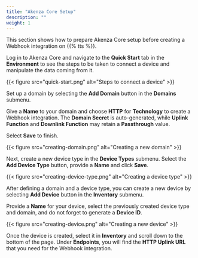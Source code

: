 ```yaml
---
title: "Akenza Core Setup"
description: ""
weight: 1
---
```


This section shows how to prepare Akenza Core setup before creating a Webhook integration on {{% tts %}}.

<!--more-->

Log in to Akenza Core and navigate to the **Quick Start** tab in the **Environment** to see the steps to be taken to connect a device and manipulate the data coming from it. 

{{< figure src="quick-start.png" alt="Steps to connect a device" >}}

Set up a domain by selecting the **Add Domain** button in the **Domains** submenu. 

Give a **Name** to your domain and choose **HTTP** for **Technology** to create a Webhook integration. The **Domain Secret** is auto-generated, while **Uplink Function** and **Downlink Function** may retain a **Passthrough** value. 

Select **Save** to finish.

{{< figure src="creating-domain.png" alt="Creating a new domain" >}}

Next, create a new device type in the **Device Types** submenu. Select the **Add Device Type** button, provide a **Name** and click **Save**.

{{< figure src="creating-device-type.png" alt="Creating a device type" >}}

After defining a domain and a device type, you can create a new device by selecting **Add Device** button in the **Inventory** submenu. 

Provide a **Name** for your device, select the previously created device type and domain, and do not forget to generate a **Device ID**.

{{< figure src="creating-device.png" alt="Creating a new device" >}}

Once the device is created, select it in **Inventory** and scroll down to the bottom of the page. Under **Endpoints**, you will find the **HTTP Uplink URL** that you need for the Webhook integration.

